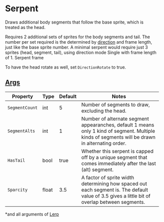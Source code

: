 # Serpent

Draws additional body segments that follow the base sprite, which is treated as the head.

Requires 2 additional sets of sprites for the body segments and tail. The number per set required is the determined by [direction](003.0-Direction.md) and frame length, just like the base sprite number. A minimal serpent would require just 3 sprites (head, segment, tail), using direction mode Single with frame length of 1. Serpent frame

To have the head rotate as well, set `DirectionRotate` to true.

## [Args](~/api/TrinketTinker.Models.MotionArgs.HopArgs.yml)

| Property | Type | Default | Notes |
| -------- | ---- | ------- | ----- |
| `SegmentCount` | int | 5 | Number of segments to draw, excluding the head. |
| `SegmentAlts` | int | 1 | Number of alternate segment appearanches, default 1 means only 1 kind of segment. Multiple kinds of segments will be drawn in alternating order. |
| `HasTail` | bool | true | Whether this serpent is capped off by a unique segment that comes immediately after the last (alt) segment. |
| `Sparcity` | float | 3.5 | A factor of sprite width determining how spaced out each segment is. The default value of 3.5 gives a little bit of overlap between segments. |

*and all arguments of [Lerp](003.z.000-Lerp.md)
